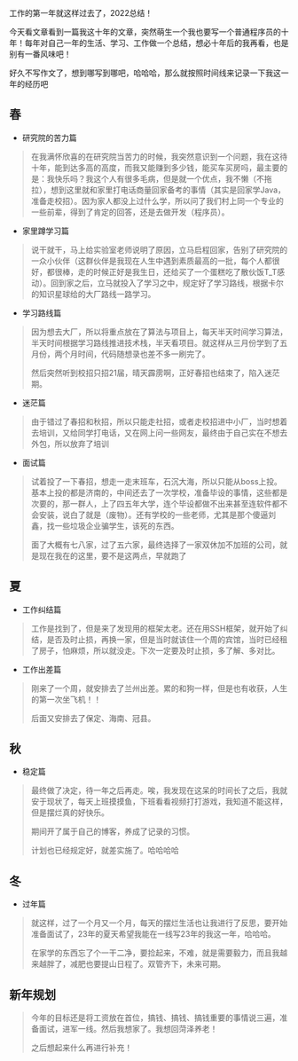 工作的第一年就这样过去了，2022总结！

<!--more-->

​	今天看文章看到一篇我这十年的文章，突然萌生一个我也要写一个普通程序员的十年！每年对自己一年的生活、学习、工作做一个总结，想必十年后的我再看，也是别有一番风味吧！

​	好久不写作文了，想到哪写到哪吧，哈哈哈，那么就按照时间线来记录一下我这一年的经历吧



## 春

- 研究院的苦力篇

> ​			在我满怀欣喜的在研究院当苦力的时候，我突然意识到一个问题，我在这待十年，能到达多高的高度，而我又能赚到多少钱，能买车买房吗，最主要的是：我快乐吗？我这个人有很多毛病，但是就一个优点，我不懒（不拖拉），想到这里就和家里打电话商量回家备考的事情（其实是回家学Java，准备走校招）。因为家人都没上过什么学，所以问了我们村上同一个专业的一些前辈，得到了肯定的回答，还是去做开发（程序员）。

- 家里蹲学习篇

> ​		说干就干，马上给实验室老师说明了原因，立马启程回家，告别了研究院的一众小伙伴（这群伙伴是我现在人生中遇到素质最高的一批，每个人都很好，都很棒，走的时候正好是我生日，还给买了一个蛋糕吃了散伙饭T_T感动）。回到家之后，立马就投入了学习之中，规定好了学习路线，根据卡尔的知识星球给的大厂路线一路学习。

- 学习路线篇

> 因为想去大厂，所以将重点放在了算法与项目上，每天半天时间学习算法，半天时间根据学习路线推进技术栈，半天看项目。就这样从三月份学到了五月份，两个月时间，代码随想录也差不多一刷完了。
>
> 然后突然听到校招只招21届，晴天霹雳啊，正好春招也结束了，陷入迷茫期。

- 迷茫篇

> 由于错过了春招和秋招，所以只能走社招，或者走校招进中小厂，当时想着去培训，又给同学打电话，又在网上问一些网友，最终由于自己实在不想去外包，所以放弃了培训

- 面试篇

> 试着投了一下春招，想走一走末班车，石沉大海，所以只能从boss上投。基本上投的都是济南的，中间还去了一次学校，准备毕设的事情，这些都是次要的，那一群人，上了四五年大学，连个毕设都做不出来甚至连软件都不会安装，说白了就是（废物）。还有学校的一些老师，尤其是那个傻逼刘鑫，找一些垃圾企业骗学生，该死的东西。
>
> 面了大概有七八家，过了五六家，最终选择了一家双休加不加班的公司，就是现在我在的这里，要不是这两点，早就跑了

## 夏

- 工作纠结篇

> 工作是找到了，但是来了发现用的框架太老。还在用SSH框架，就开始了纠结，是否及时止损，再换一家，但是当时就该住一个周的宾馆，当时已经租了房子，怕麻烦，所以就没走。下次一定要及时止损，多了解、多对比。

- 工作出差篇

> 刚来了一个周，就安排去了兰州出差。累的和狗一样，但是也有收获，人生的第一次坐飞机！！
>
> 后面又安排去了保定、海南、冠县。



## 秋

- 稳定篇

> 最终做了决定，待一年之后再走。唉，我发现在这呆的时间长了之后，我就安于现状了，每天上班摸摸鱼，下班看看视频打打游戏，我知道不能这样，但是摆烂真的好快乐。
>
> 期间开了属于自己的博客，养成了记录的习惯。
>
> 计划也已经规定好，就差实施了。哈哈哈哈

## 冬

- 过年篇

> 就这样，过了一个月又一个月，每天的摆烂生活也让我进行了反思，要开始准备面试了，23年的夏天希望我能在一线写23年的我这一年，哈哈哈。
>
> 在家学的东西忘了个一干二净，要捡起来，不难，就是需要毅力，而且我越来越胖了，减肥也要提山日程了。双管齐下，未来可期。



## 新年规划

> 今年的目标还是将工资放在首位，搞钱、搞钱、搞钱重要的事情说三遍，准备面试，进军一线。然后我想家了。我想回菏泽养老！
>
> 之后想起来什么再进行补充！